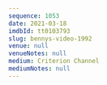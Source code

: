 ```yaml
---
sequence: 1053
date: 2021-03-18
imdbId: tt0103793
slug: bennys-video-1992
venue: null
venueNotes: null
medium: Criterion Channel
mediumNotes: null
---
```

